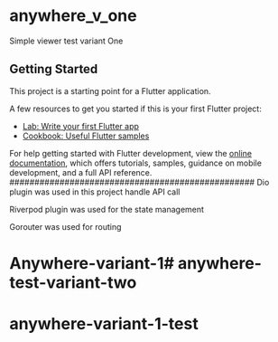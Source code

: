 # anywhere_v_one

Simple viewer test variant One

## Getting Started

This project is a starting point for a Flutter application.

A few resources to get you started if this is your first Flutter project:

- [Lab: Write your first Flutter app](https://docs.flutter.dev/get-started/codelab)
- [Cookbook: Useful Flutter samples](https://docs.flutter.dev/cookbook)

For help getting started with Flutter development, view the
[online documentation](https://docs.flutter.dev/), which offers tutorials,
samples, guidance on mobile development, and a full API reference.
#################################################
Dio plugin was used in this project handle API call

Riverpod plugin was used for the state management

Gorouter was used for routing
# Anywhere-variant-1# anywhere-test-variant-two
# anywhere-variant-1-test
